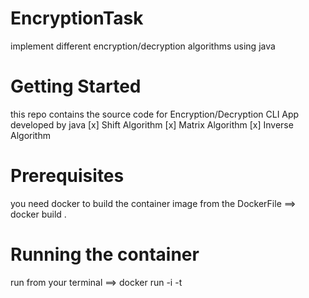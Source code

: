 # EncryptionTask
implement different encryption/decryption algorithms using java

# Getting Started
this repo contains the source code for Encryption/Decryption CLI App developed by java
[x] Shift Algorithm
[x] Matrix Algorithm
[x] Inverse Algorithm

# Prerequisites
you need docker to build the container image from the DockerFile
  ==> docker build .

# Running the container
run from your terminal
  ==> docker run -i -t <image-name>
